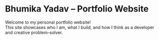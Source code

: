 # Bhumika Yadav – Portfolio Website

Welcome to my personal portfolio website!  
This site showcases who I am, what I build, and how I think as a developer and creative problem-solver.
